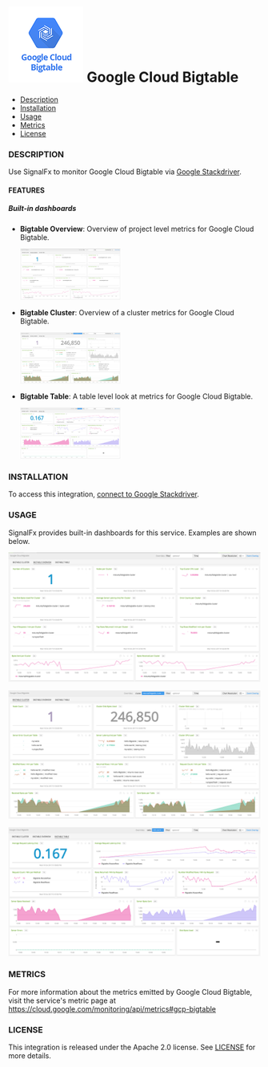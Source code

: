# ![](./img/integration_googlebigtable.png) Google Cloud Bigtable

- [Description](#description)
- [Installation](#installation)
- [Usage](#usage)
- [Metrics](#metrics)
- [License](#license)

### DESCRIPTION

Use SignalFx to monitor Google Cloud Bigtable via [Google Stackdriver](https://github.com/signalfx/integrations/tree/master/gcp)[](sfx_link:gcp).

#### FEATURES

##### Built-in dashboards

- **Bigtable Overview**: Overview of project level metrics for Google Cloud Bigtable.

  [<img src='./img/bigtable_overview.png' width=200px>](./img/bigtable_overview.png)

- **Bigtable Cluster**: Overview of a cluster metrics for Google Cloud Bigtable.

  [<img src='./img/bigtable_cluster.png' width=200px>](./img/bigtable_cluster.png)

- **Bigtable Table**: A table level look at metrics for Google Cloud Bigtable.

  [<img src='./img/bigtable_table.png' width=200px>](./img/bigtable_table.png)

### INSTALLATION

To access this integration, [connect to Google Stackdriver](https://github.com/signalfx/integrations/tree/master/gcp)[](sfx_link:gcp).

### USAGE
SignalFx provides built-in dashboards for this service. Examples are shown below.

![](./img/bigtable_overview.png)

![](./img/bigtable_cluster.png)

![](./img/bigtable_table.png)

### METRICS

For more information about the metrics emitted by Google Cloud Bigtable, visit the service's metric page at https://cloud.google.com/monitoring/api/metrics#gcp-bigtable

### LICENSE

This integration is released under the Apache 2.0 license. See [LICENSE](./LICENSE) for more details.

